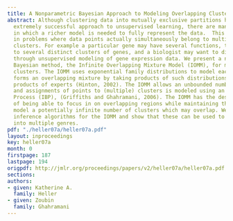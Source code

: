 ```yaml
---
title: A Nonparametric Bayesian Approach to Modeling Overlapping Clusters
abstract: Although clustering data into mutually exclusive partitions has been an
  extremely successful approach to unsupervised learning, there are many situations
  in which a richer model is needed to fully represent the data.  This is the case
  in problems where data points actually simultaneously belong to multiple, overlapping
  clusters. For example a particular gene may have several functions, therefore belonging
  to several distinct clusters of genes, and a biologist may want to discover these
  through unsupervised modeling of gene expression data. We present a new nonparametric
  Bayesian method, the Infinite Overlapping Mixture Model (IOMM), for modeling overlapping
  clusters. The IOMM uses exponential family distributions to model each cluster and
  forms an overlapping mixture by taking products of such distributions, much like
  products of experts (Hinton, 2002). The IOMM allows an unbounded number of clusters,
  and assignments of points to (multiple) clusters is modeled using an Indian Buffet
  Process (IBP), (Griffiths and Ghahramani, 2006). The IOMM has the desirable properties
  of being able to focus in on overlapping regions while maintaining the ability to
  model a potentially infinite number of clusters which may overlap. We derive MCMC
  inference algorithms for the IOMM and show that these can be used to cluster movies
  into multiple genres.
pdf: "./heller07a/heller07a.pdf"
layout: inproceedings
key: heller07a
month: 0
firstpage: 187
lastpage: 194
origpdf: http://jmlr.org/proceedings/papers/v2/heller07a/heller07a.pdf
sections: 
authors:
- given: Katherine A.
  family: Heller
- given: Zoubin
  family: Ghahramani
---
```

